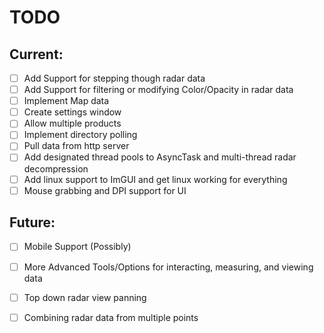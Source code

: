 # TODO

## Current:
- [ ] Add Support for stepping though radar data
- [ ] Add Support for filtering or modifying Color/Opacity in radar data 
- [ ] Implement Map data
- [ ] Create settings window
- [ ] Allow multiple products
- [ ] Implement directory polling
- [ ] Pull data from http server
- [ ] Add designated thread pools to AsyncTask and multi-thread radar decompression
- [ ] Add linux support to ImGUI and get linux working for everything
- [ ] Mouse grabbing and DPI support for UI

## Future:
- [ ] Mobile Support (Possibly)
- [ ] More Advanced Tools/Options for interacting, measuring, and viewing data
- [ ] Top down radar view panning
- [ ] Combining radar data from multiple points

